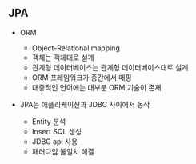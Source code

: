 ## JPA
- ORM
    - Object-Relational mapping
    - 객체는 객체대로 설계
    - 관계형 데이터베이스는 관계형 데이터베이스대로 설계
    - ORM 프레임워크가 중간에서 매핑
    - 대중적인 언어에는 대부분 ORM 기술이 존재
    
- JPA는 애플리케이션과 JDBC 사이에서 동작
    - Entity 분석
    - Insert SQL 생성
    - JDBC api 사용
    - 패러다임 불일치 해결
    
